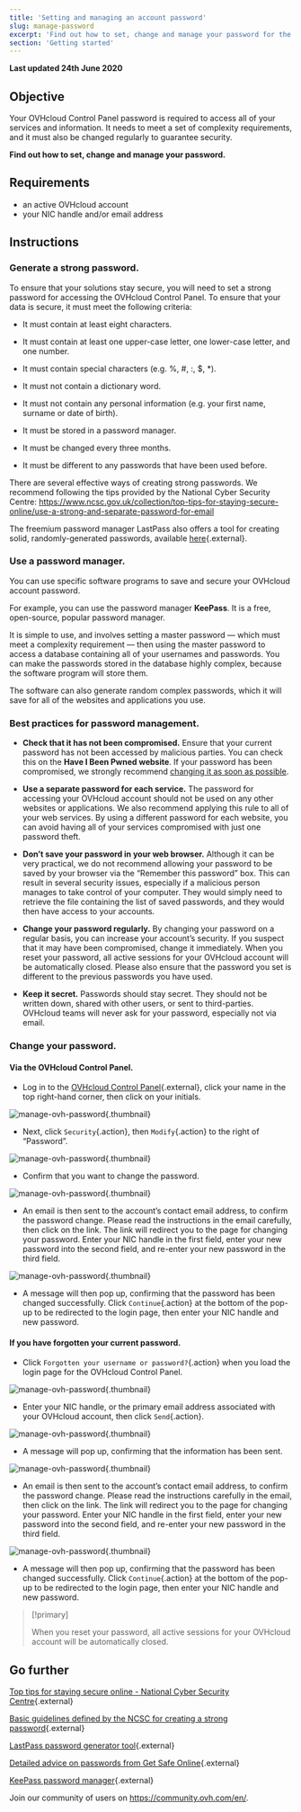```yaml
---
title: 'Setting and managing an account password'
slug: manage-password
excerpt: 'Find out how to set, change and manage your password for the OVHcloud Control Panel'
section: 'Getting started'
---
```


**Last updated 24th June 2020**

## Objective

Your OVHcloud Control Panel password is required to access all of your services and information. It needs to meet a set of complexity requirements, and it must also be changed regularly to guarantee security.

**Find out how to set, change and manage your password.**

## Requirements
- an active OVHcloud account
- your NIC handle and/or email address

## Instructions

### Generate a strong password.

To ensure that your solutions stay secure, you will need to set a strong password for accessing the OVHcloud Control Panel. To ensure that your data is secure, it must meet the following criteria:

- It must contain at least eight characters.

- It must contain at least one upper-case letter, one lower-case letter, and one number.

- It must contain special characters (e.g. %, #, :, $, \*).

- It must not contain a dictionary word.

- It must not contain any personal information (e.g. your first name, surname or date of birth).

- It must be stored in a password manager.

- It must be changed every three months.

- It must be different to any passwords that have been used before.


There are several effective ways of creating strong passwords. We recommend following the tips provided by the National Cyber Security Centre: https://www.ncsc.gov.uk/collection/top-tips-for-staying-secure-online/use-a-strong-and-separate-password-for-email

The freemium password manager LastPass also offers a tool for creating solid, randomly-generated passwords, available [here](https://www.lastpass.com/password-generator){.external}.

### Use a password manager. 

You can use specific software programs to save and secure your OVHcloud account password.

For example, you can use the password manager **KeePass**. It is a free, open-source, popular password manager.

It is simple to use, and involves setting a master password — which must meet a complexity requirement — then using the master password to access a database containing all of your usernames and passwords. You can make the passwords stored in the database highly complex, because the software program will store them.

The software can also generate random complex passwords, which it will save for all of the websites and applications you use.

### Best practices for password management.

- **Check that it has not been compromised.** Ensure that your current password has not been accessed by malicious parties. You can check this on the **Have I Been Pwned website**.
If your password has been compromised, we strongly recommend [changing it as soon as possible](./#change-your-password).

- **Use a separate password for each service.** The password for accessing your OVHcloud account should not be used on any other websites or applications. We also recommend applying this rule to all of your web services. By using a different password for each website, you can avoid having all of your services compromised with just one password theft.

- **Don’t save your password in your web browser.** Although it can be very practical, we do not recommend allowing your password to be saved by your browser via the “Remember this password” box.  This can result in several security issues, especially if a malicious person manages to take control of your computer. They would simply need to retrieve the file containing the list of saved passwords, and they would then have access to your accounts.

- **Change your password regularly.** By changing your password on a regular basis, you can increase your account’s security. If you suspect that it may have been compromised, change it immediately. When you reset your password, all active sessions for your OVHcloud account will be automatically closed. Please also ensure that the password you set is different to the previous passwords you have used.

- **Keep it secret.** Passwords should stay secret. They should not be written down, shared with other users, or sent to third-parties. OVHcloud teams will never ask for your password, especially not via email.

### Change your password.


#### Via the OVHcloud Control Panel.

- Log in to the [OVHcloud Control Panel](https://ca.ovh.com/auth/?action=gotomanager&from=https://www.ovh.com/ca/en/&ovhSubsidiary=ca){.external}, click your name in the top right-hand corner, then click on your initials.

![manage-ovh-password](images/newhub2.png){.thumbnail}

- Next, click `Security`{.action}, then `Modify`{.action} to the right of “Password”.

![manage-ovh-password](images/manage-password02.png){.thumbnail}

- Confirm that you want to change the password.

![manage-ovh-password](images/manage-password03.png){.thumbnail}

- An email is then sent to the account’s contact email address, to confirm the password change. Please read the instructions in the email carefully, then click on the link. The link will redirect you to the page for changing your password. Enter your NIC handle in the first field, enter your new password into the second field, and re-enter your new password in the third field.

![manage-ovh-password](images/account-password-modif-manager-step4.png){.thumbnail}

- A message will then pop up, confirming that the password has been changed successfully. Click `Continue`{.action} at the bottom of the pop-up to be redirected to the login page, then enter your NIC handle and new password.


#### If you have forgotten your current password.

- Click `Forgotten your username or password?`{.action} when you load the login page for the OVHcloud Control Panel.

![manage-ovh-password](images/account-password-modif-forgotten-step1.png){.thumbnail}

- Enter your NIC handle, or the primary email address associated with your OVHcloud account, then click `Send`{.action}.

![manage-ovh-password](images/account-password-modif-forgotten-step2.png){.thumbnail}

- A message will pop up, confirming that the information has been sent.

![manage-ovh-password](images/account-password-modif-forgotten-step3.png){.thumbnail}

- An email is then sent to the account’s contact email address, to confirm the password change. Please read the instructions carefully in the email, then click on the link. The link will redirect you to the page for changing your password. Enter your NIC handle in the first field, enter your new password into the second field, and re-enter your new password in the third field.

![manage-ovh-password](images/account-password-modif-manager-step4.png){.thumbnail}

- A message will then pop up, confirming that the password has been changed successfully. Click `Continue`{.action} at the bottom of the pop-up to be redirected to the login page, then enter your NIC handle and new password.

> [!primary]
> 
> When you reset your password, all active sessions for your OVHcloud account will be automatically closed.
> 

## Go further

[Top tips for staying secure online - National Cyber Security Centre](https://www.ncsc.gov.uk/collection/top-tips-for-staying-secure-online/){.external}

[Basic guidelines defined by the NCSC for creating a strong password](https://www.ncsc.gov.uk/collection/top-tips-for-staying-secure-online/use-a-strong-and-separate-password-for-email){.external}

[LastPass password generator tool](https://www.lastpass.com/password-generator){.external}

[Detailed advice on passwords from Get Safe Online](https://www.getsafeonline.org/protecting-your-computer/passwords/){.external}

[KeePass password manager](https://keepass.info/){.external}



Join our community of users on <https://community.ovh.com/en/>.
